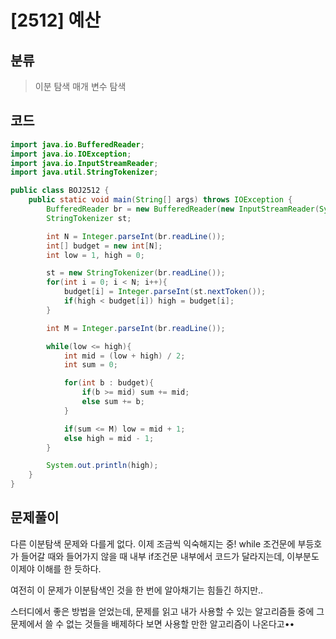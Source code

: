 # [2512] 예산

## 분류
> 이분 탐색
> 매개 변수 탐색

## 코드
```java
import java.io.BufferedReader;
import java.io.IOException;
import java.io.InputStreamReader;
import java.util.StringTokenizer;

public class BOJ2512 {
    public static void main(String[] args) throws IOException {
        BufferedReader br = new BufferedReader(new InputStreamReader(System.in));
        StringTokenizer st;

        int N = Integer.parseInt(br.readLine());
        int[] budget = new int[N];
        int low = 1, high = 0;

        st = new StringTokenizer(br.readLine());
        for(int i = 0; i < N; i++){
            budget[i] = Integer.parseInt(st.nextToken());
            if(high < budget[i]) high = budget[i];
        }

        int M = Integer.parseInt(br.readLine());

        while(low <= high){
            int mid = (low + high) / 2;
            int sum = 0;

            for(int b : budget){
                if(b >= mid) sum += mid;
                else sum += b;
            }

            if(sum <= M) low = mid + 1;
            else high = mid - 1;
        }

        System.out.println(high);
    }
}
```

## 문제풀이

다른 이분탐색 문제와 다를게 없다. 이제 조금씩 익숙해지는 중! while 조건문에 부등호가 들어갈 때와 들어가지 않을 때 내부 if조건문 내부에서 코드가 달라지는데, 이부분도 이제야 이해를 한 듯하다.

여전히 이 문제가 이분탐색인 것을 한 번에 알아채기는 힘들긴 하지만.. 

스터디에서 좋은 방법을 얻었는데, 문제를 읽고 내가 사용할 수 있는 알고리즘들 중에 그 문제에서 쓸 수 없는 것들을 배제하다 보면 사용할 만한 알고리즘이 나온다고•• 
